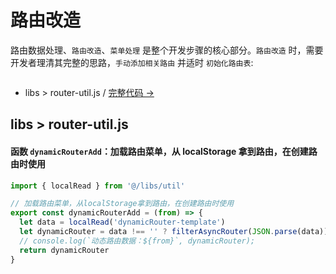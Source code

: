 # 路由改造

<a :href="$withBase('/develop/routerData/')">路由数据处理</a>、`路由改造`、`菜单处理` 是整个开发步骤的核心部分。`路由改造` 时，需要开发者理清其完整的思路，`手动添加相关路由` 并适时 `初始化路由表`:

<img class="img-margin-top" :src="$withBase('/assets/路由改造.png')">

- libs > <a :href="$withBase('/develop/routerRemould/#libs-router-util-js')">router-util.js</a> / <a href="https://github.com/simon9124/iview-dynamicRouter/blob/master/src/store/module/app.js" target="_blank">完整代码 →</a>

## libs > router-util.js

#### 函数 `dynamicRouterAdd`：加载路由菜单，从 localStorage 拿到路由，在创建路由时使用

```javascript
import { localRead } from '@/libs/util'

// 加载路由菜单，从localStorage拿到路由，在创建路由时使用
export const dynamicRouterAdd = (from) => {
  let data = localRead('dynamicRouter-template')
  let dynamicRouter = data !== '' ? filterAsyncRouter(JSON.parse(data)) : []
  // console.log(`动态路由数据：${from}`, dynamicRouter);
  return dynamicRouter
}
```
